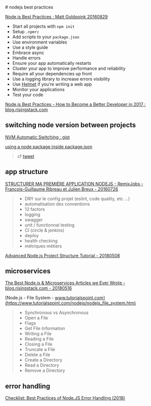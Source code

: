 # nodejs best practices

[Node.js Best Practices : Matt Goldspink 20160829](https://www.codementor.io/mattgoldspink/nodejs-best-practices-du1086jja)

- Start all projects with `npm init`
- Setup `.npmrc`
- Add scripts to your `package.json`
- Use environment variables
- Use a style guide
- Embrace async
- Handle errors
- Ensure your app automatically restarts
- Cluster your app to improve performance and reliability
- Require all your dependencies up front
- Use a logging library to increase errors visibility
- Use [Helmet](https://github.com/helmetjs/helmet) if you’re writing a web app
- Monitor your applications
- Test your code

[Node.js Best Practices - How to Become a Better Developer in 2017 : blog.risingstack.com](https://blog.risingstack.com/node-js-best-practices-2017/)

## switching node version between projects

[NVM Automatic Switching : gist](https://gist.github.com/calendee/bb55962fd720a6dbeed6bf356976656c)

[using a node package inside package.json](https://www.npmjs.com/package/node)

> cf [tweet](https://twitter.com/maybekatz/status/958157474397171712)

## app structure

[STRUCTURER MA PREMIÈRE APPLICATION NODEJS - RemixJobs - François-Guillaume Ribreau et Julien Breux - 20160726](https://www.youtube.com/watch?time_continue=1&v=Q9rS9e1KInc)

> 
> - DRY sur le config projet (eslint, code quality, etc ...)
> - automatisation des conventions
> - 12 factors
> - logging
> - swagger
> - unit / functionnal testing
> - CI (circle & jenkins)
> - deploy
> - health checking
> - métriques métiers
> 

[Advanced Node.js Project Structure Tutorial - 20180508](https://blog.codeship.com/advanced-node-js-project-structure-tutorial/)

## microservices

[The Best Node.js & Microservices Articles we Ever Wrote - blog.risingstack.com - 20180516](https://blog.risingstack.com/top-nodejs-microservices-articles-risingstack/)

[Node.js - File System - www.tutorialspoint.com](https://www.tutorialspoint.com/nodejs/nodejs_file_system.htm)

> - Synchronous vs Asynchronous
> - Open a File
> - Flags
> - Get File Information
> - Writing a File
> - Reading a File
> - Closing a File
> - Truncate a File
> - Delete a File
> - Create a Directory
> - Read a Directory
> - Remove a Directory

## error handling

[Checklist: Best Practices of Node.JS Error Handling (2018)](https://goldbergyoni.com/checklist-best-practices-of-node-js-error-handling/)
